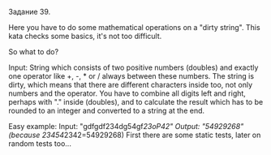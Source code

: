 Задание 39.

Here you have to do some mathematical operations on a "dirty string". This kata checks some basics, it's not too difficult.

So what to do?

Input: String which consists of two positive numbers (doubles) and exactly one operator like +, -, * or / always between these numbers. The string is dirty, which means that there are different characters inside too, not only numbers and the operator. You have to combine all digits left and right, perhaps with "." inside (doubles), and to calculate the result which has to be rounded to an integer and converted to a string at the end.

Easy example:
Input: "gdfgdf234dg54gf*23oP42"
Output: "54929268" (because 23454*2342=54929268)
First there are some static tests, later on random tests too...